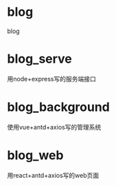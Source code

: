# blog
blog
  # blog_serve  
用node+express写的服务端接口
  # blog_background 
使用vue+antd+axios写的管理系统
  # blog_web 
用react+antd+axios写的web页面
